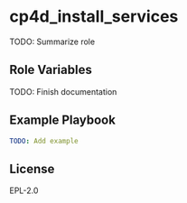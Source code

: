 cp4d_install_services
=====================

TODO: Summarize role

Role Variables
--------------

TODO: Finish documentation


Example Playbook
----------------

```yaml
TODO: Add example
```

License
-------

EPL-2.0
